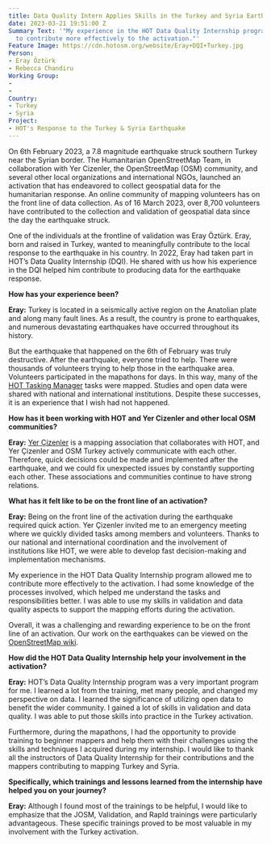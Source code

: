 ```yaml
---
title: Data Quality Intern Applies Skills in the Turkey and Syria Earthquake Response
date: 2023-03-21 19:51:00 Z
Summary Text: '"My experience in the HOT Data Quality Internship program allowed me
  to contribute more effectively to the activation."'
Feature Image: https://cdn.hotosm.org/website/Eray+DQI+Turkey.jpg
Person:
- Eray Öztürk
- Rebecca Chandiru
Working Group:
- 
- 
Country:
- Turkey
- Syria
Project:
- HOT's Response to the Turkey & Syria Earthquake
---
```


On 6th February 2023, a 7.8 magnitude earthquake struck southern Turkey near the Syrian border. The Humanitarian OpenStreetMap Team, in collaboration with Yer Cizenler, the OpenStreetMap (OSM) community, and several other local organizations and international NGOs, launched an activation that has endeavored to collect geospatial data for the humanitarian response. An online community of mapping volunteers has on the front line of data collection. As of 16 March 2023, over 8,700 volunteers have contributed to the collection and validation of geospatial data since the day the earthquake struck. 

One of the individuals at the frontline of validation was Eray Öztürk. Eray, born and raised in Turkey, wanted to meaningfully contribute to the local response to the earthquake in his country. In 2022, Eray had taken part in HOT’s Data Quality Internship (DQI). He shared with us how his experience in the DQI helped him contribute to producing data for the earthquake response. 

**How has your experience been?**

**Eray:** Turkey is located in a seismically active region on the Anatolian plate and along many fault lines. As a result, the country is prone to earthquakes, and numerous devastating earthquakes have occurred throughout its history.

But the earthquake that happened on the 6th of February was truly destructive. After the earthquake, everyone tried to help. There were thousands of volunteers trying to help those in the earthquake area. Volunteers participated in the mapathons for days. In this way, many of the [HOT Tasking Manager](https://tasks.hotosm.org/) tasks were mapped. Studies and open data were shared with national and international institutions. Despite these successes, it is an experience that I wish had not happened.

**How has it been working with HOT and Yer Cizenler and other local OSM communities?**

**Eray:** [Yer Çizenler](https://yercizenler.org/en/home/) is a mapping association that collaborates with HOT, and Yer Çizenler and OSM Turkey actively communicate with each other. Therefore, quick decisions could be made and implemented after the earthquake, and we could fix unexpected issues by constantly supporting each other. These associations and communities continue to have strong relations.

**What has it felt like to be on the front line of an activation?**

**Eray:** Being on the front line of the activation during the earthquake required quick action. Yer Çizenler invited me to an emergency meeting where we quickly divided tasks among members and volunteers. Thanks to our national and international coordination and the involvement of institutions like HOT, we were able to develop fast decision-making and implementation mechanisms.

My experience in the HOT Data Quality Internship program allowed me to contribute more effectively to the activation. I had some knowledge of the processes involved, which helped me understand the tasks and responsibilities better. I was able to use my skills in validation and data quality aspects to support the mapping efforts during the activation.

Overall, it was a challenging and rewarding experience to be on the front line of an activation. Our work on the earthquakes can be viewed on the [OpenStreetMap wiki](https://wiki.openstreetmap.org/wiki/2023_Turkey_Earthquakes).

**How did the HOT Data Quality Internship help your involvement in the activation?**

**Eray:** HOT’s Data Quality Internship program was a very important program for me. I learned a lot from the training, met many people, and changed my perspective on data. I learned the significance of utilizing open data to benefit the wider community. I gained a lot of skills in validation and data quality. I was able to put those skills into practice in the Turkey activation. 

Furthermore, during the mapathons, I had the opportunity to provide training to beginner mappers and help them with their challenges using the skills and techniques I acquired during my internship. I would like to thank all the instructors of Data Quality Internship for their contributions and the mappers contributing to mapping Turkey and Syria.

**Specifically, which trainings and lessons learned from the internship have helped you on your journey?**

**Eray:** Although I found most of the trainings to be helpful, I would like to emphasize that the JOSM, Validation, and RapId trainings were particularly advantageous. These specific trainings proved to be most valuable in my involvement with the Turkey activation.
